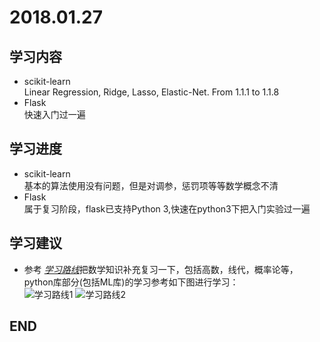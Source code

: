 # 2018.01.27
## 学习内容
* scikit-learn  
Linear Regression, Ridge, Lasso, Elastic-Net. From 1.1.1 to 1.1.8
* Flask  
快速入门过一遍

## 学习进度
* scikit-learn  
基本的算法使用没有问题，但是对调参，惩罚项等等数学概念不清
* Flask  
属于复习阶段，flask已支持Python 3,快速在python3下把入门实验过一遍

## 学习建议
* 参考 [_学习路线_][1]把数学知识补充复习一下，包括高数，线代，概率论等，python库部分(包括ML库)的学习参考如下图进行学习：  
![学习路线1][2]
![学习路线2][3]

## END
[1]:http://www.apachecn.org/map/179.html
[2]:http://upload-images.jianshu.io/upload_images/1656466-b4addc6f22eb4ca3.png?imageMogr2/auto-orient/strip%7CimageView2/2/w/1240
[3]:http://upload-images.jianshu.io/upload_images/1656466-e45df13fc6521483.png?imageMogr2/auto-orient/strip%7CimageView2/2/w/1240

